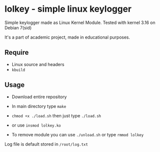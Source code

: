 # lolkey - simple linux keylogger
Simple keylogger made as Linux Kernel Module. Tested with kernel 3.16 on Debian 7(sid)

It's a part of academic project, made in educational purposes.

## Require
 * Linux source and headers
 * ```kbuild```

## Usage
* Download entire repository
* In main directory type ```make```
* ```chmod +x ./load.sh``` then just type ```./load.sh```
* or use ```insmod lolkey.ko```

* To remove module you can use ```./unload.sh``` or type ```rmmod lolkey```

Log file is default stored in ```/root/log.txt```
